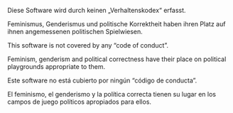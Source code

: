 Diese Software wird durch keinen „Verhaltenskodex“ erfasst.

Feminismus, Genderismus und politische Korrektheit haben ihren Platz auf ihnen angemessenen politischen Spielwiesen.



This software is not covered by any “code of conduct”.

Feminism, genderism and political correctness have their place on political playgrounds appropriate to them.



Este software no está cubierto por ningún “código de conducta”.

El feminismo, el genderismo y la política correcta tienen su lugar en los campos de juego políticos apropiados para ellos.
